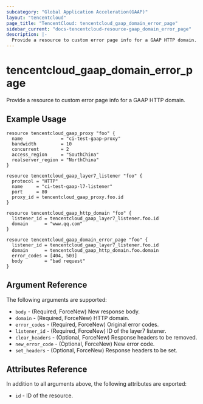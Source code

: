 ```yaml
---
subcategory: "Global Application Acceleration(GAAP)"
layout: "tencentcloud"
page_title: "TencentCloud: tencentcloud_gaap_domain_error_page"
sidebar_current: "docs-tencentcloud-resource-gaap_domain_error_page"
description: |-
  Provide a resource to custom error page info for a GAAP HTTP domain.
---
```


# tencentcloud_gaap_domain_error_page

Provide a resource to custom error page info for a GAAP HTTP domain.

## Example Usage

```hcl
resource tencentcloud_gaap_proxy "foo" {
  name              = "ci-test-gaap-proxy"
  bandwidth         = 10
  concurrent        = 2
  access_region     = "SouthChina"
  realserver_region = "NorthChina"
}

resource tencentcloud_gaap_layer7_listener "foo" {
  protocol = "HTTP"
  name     = "ci-test-gaap-l7-listener"
  port     = 80
  proxy_id = tencentcloud_gaap_proxy.foo.id
}

resource tencentcloud_gaap_http_domain "foo" {
  listener_id = tencentcloud_gaap_layer7_listener.foo.id
  domain      = "www.qq.com"
}

resource tencentcloud_gaap_domain_error_page "foo" {
  listener_id = tencentcloud_gaap_layer7_listener.foo.id
  domain      = tencentcloud_gaap_http_domain.foo.domain
  error_codes = [404, 503]
  body        = "bad request"
}
```

## Argument Reference

The following arguments are supported:

* `body` - (Required, ForceNew) New response body.
* `domain` - (Required, ForceNew) HTTP domain.
* `error_codes` - (Required, ForceNew) Original error codes.
* `listener_id` - (Required, ForceNew) ID of the layer7 listener.
* `clear_headers` - (Optional, ForceNew) Response headers to be removed.
* `new_error_code` - (Optional, ForceNew) New error code.
* `set_headers` - (Optional, ForceNew) Response headers to be set.

## Attributes Reference

In addition to all arguments above, the following attributes are exported:

* `id` - ID of the resource.



